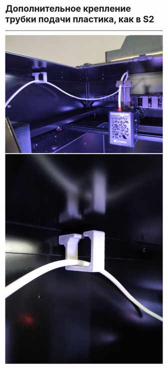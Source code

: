 # Дополнительное крепление трубки подачи пластика, как в S2
---

![Крепление_трубки_подачи_пластика_0](./img/Крепление_трубки_подачи_пластика_0.jpg)
![Крепление_трубки_подачи_пластика_1](./img/Крепление_трубки_подачи_пластика_1.jpg)